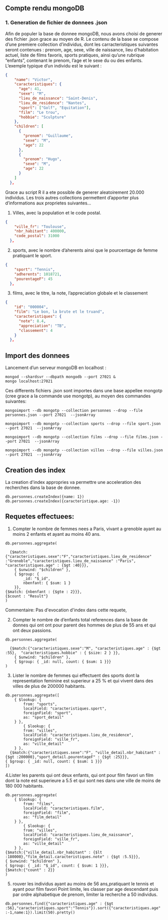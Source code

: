 ## Compte rendu mongoDB

### 1. Generation de fichier de donnees .json
Afin de populer la base de donnee mongoDB, nous avons choisi de generer des fichier .json grace au moyen de R. Le contenu de la base se compose d’une premiere collection d’individus, dont les carracteristiques suivantes seront contenues : prenom, age, sexe, ville de naissance, lieu d’habitation actuel, liste de films favoris, sports pratiques, ainsi qu’une rubrique “enfants”, contenant le prenom, l’age et le sexe du ou des enfants. L’exemple typique d’un individu est le suivant :


```json
{
    "name": "Victor",
    "caracteristiques": {
      "age": 41,
      "sexe": "M",
      "lieu_de_naissance": "Saint-Denis",
      "lieu_de_residence": "Nantes",
      "sport": ["Golf", "Equitation"],
      "film": "Le trou",
      "hobbie": "Sculpture"
    },
    "children": [
      {
        "prenom": "Guillaume",
        "sexe": "M",
        "age": 22
      },
      {
        "prenom": "Hugo",
        "sexe": "M",
        "age": 22
      }
    ]
  },
```

Grace au script R il a ete possible de generer aleatoirement 20.000 individus.
Les trois autres collections permettent d’apporter plus d’informations aux proprietes suivantes...

1. Villes, avec la population et le code postal.

```json
{
    "ville_fr": "Toulouse",
    "nbr_habitant": 400000,
    "code_postal": 31000
  },
```

2. sports, avec le nombre d’aherents ainsi que le pourcentage de femme pratiquant le sport.

```json
{
    "sport": "Tennis",
    "adherents": 1018721,
    "pourentageF": 45
  },
```
3. films, avec le titre, la note, l’appreciation globale et le classement

```json
{
    "id": "000004",
    "film": "Le bon, la brute et le truand",
    "caracteristiques": {
      "note": 8.4,
      "appreciation": "TB",
      "classement": 4
    }
  },
```

## Import des donnees
Lancement d’un serveur mongoDB en localhost :
```
mongod --shardsvr --dbpath mongodb --port 27021 &
mongo localhost:27021
```


Ces differents fichiers .json sont importes dans une base appellee mongotp (cree grace a la commande use mongotp), au moyen des commandes suivantes:
```
mongoimport --db mongotp --collection personnes --drop --file personnes.json --port 27021  --jsonArray

mongoimport --db mongotp --collection sports --drop --file sport.json --port 27021  --jsonArray

mongoimport --db mongotp --collection films --drop --file films.json --port 27021  --jsonArray

mongoimport --db mongotp --collection villes --drop --file villes.json --port 27021  --jsonArray
```

## Creation des index

La creation d'index appropries va permettre une acceleration des recherches dans la base de donnee.

```
db.personnes.createIndex({name: 1})
db.personnes.createIndex({caracteristique.age: -1})
```

## Requetes effectuees:

1. Compter le nombre de femmes nees a Paris, vivant a grenoble ayant au moins 2 enfants et ayant au moins 40 ans.

```
db.personnes.aggregate(

  {$match:{"caracteristiques.sexe":"F","caracteristiques.lieu_de_residence" :"Grenoble","caracteristiques.lieu_de_naissance" :"Paris", "caracteristiques.age" : {$gt :40}}},
    { $unwind: "$children" },
    { $group: {
        _id: "$_id",
        nbenfant: { $sum: 1 }
    }},
{$match: {nbenfant : {$gte : 2}}},
{$count : "Result"}
)
```
Commentaire: Pas d'evocation d'index dans cette requete,


2. Compter le nombre de d’enfants total references dans la base de donnes qui ont ont pour parent des hommes de plus de 55 ans et qui ont deux passions.

```
db.personnes.aggregate(

  {$match:{"caracteristiques.sexe":"M", "caracteristiques.age" : {$gt :55},  "caracteristiques.hobbie" : { $size: 2 } }},
	{ $unwind: "$children" },
	{ $group: { _id: null, count: { $sum: 1 }}}
)
```

3. Lister le nombre de femmes qui effectuent des sports dont la representation feminine est superieur a 25 % et qui vivent dans des villes de plus de 200000 habitants.

```
db.personnes.aggregate([
	{ $lookup: {
		from: "sports",
		localField: "caracteristiques.sport",
		foreignField: "sport",
		as: "sport_detail"
	} },
		{ $lookup: {
		from: "villes",
		localField: "caracteristiques.lieu_de_residence",
		foreignField: "ville_fr",
		as: "ville_detail"
	} },
  {$match:{"caracteristiques.sexe":"F", "ville_detail.nbr_habitant" : {$gt :200000},"sport_detail.pourentageF" : {$gt :25}}},
{ $group: { _id: null, count: { $sum: 1 }}}
])
```

4.Lister les parents qui ont deux enfants, qui ont pour film favori un film dont la note est superieure a 5.5 et qui sont nes dans une ville de moins de 180 000 habitants.

```
db.personnes.aggregate(
	{ $lookup: {
		from: "films",
		localField: "caracteristiques.film",
		foreignField: "film",
		as: "film_detail"
	} },
		{ $lookup: {
		from: "villes",
		localField: "caracteristiques.lieu_de_naissance",
		foreignField: "ville_fr",
		as: "ville_detail"
	} },
{$match:{"ville_detail.nbr_habitant" : {$lt :180000},"film_detail.caracteristiques.note" : {$gt :5.5}}},
{ $unwind: "$children" },
{ $group: { _id: "$_id", count: { $sum: 1 }}},
{$match:{"count" : 2}}
)
```

5. rouver les individus ayant au moins de 56 ans,pratiquant le tennis et ayant pour film favori Point limite, les classer par age descendant puis par ordre alphabetique de prenom, limiter la recherche a 50 individus.

```
db.personnes.find({"caracteristiques.age" : {$gt :56},"caracteristiques.sport":"Tennis"}).sort({"caracteristiques.age" :-1,name:1}).limit(50).pretty()
```
